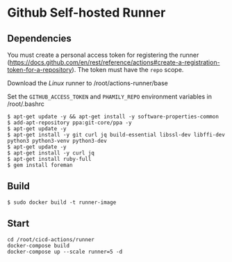 # Github Self-hosted Runner

## Dependencies

You must create a personal access token for registering the runner (https://docs.github.com/en/rest/reference/actions#create-a-registration-token-for-a-repository). The token must have the `repo` scope.

Download the *Linux* runner to /root/actions-runner/base

Set the `GITHUB_ACCESS_TOKEN` and `PHAMILY_REPO` environment variables in /root/.bashrc

```
$ apt-get update -y && apt-get install -y software-properties-common
$ add-apt-repository ppa:git-core/ppa -y
$ apt-get update -y 
$ apt-get install -y git curl jq build-essential libssl-dev libffi-dev python3 python3-venv python3-dev
$ apt-get update -y
$ apt-get install -y curl jq
$ apt-get install ruby-full
$ gem install foreman
```

## Build

```
$ sudo docker build -t runner-image
```

## Start

```
cd /root/cicd-actions/runner
docker-compose build
docker-compose up --scale runner=5 -d
```